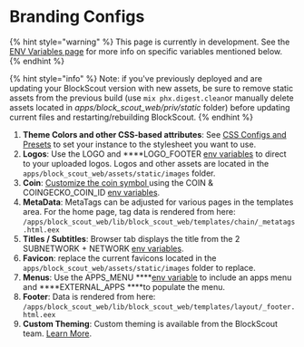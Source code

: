 # Branding Configs

{% hint style="warning" %}
This page is currently in development. See the [ENV Variables page](../information-and-settings/env-variables.md) for more info on specific variables mentioned below.
{% endhint %}

{% hint style="info" %}
Note: if you've previously deployed and are updating your BlockScout version with new assets, be sure to remove static assets from the previous build \(use `mix phx.digest.clean`or manually delete assets located in _apps/block\_scout\_web/priv/static_ folder\) before updating current files and restarting/rebuilding BlockScout. 
{% endhint %}

1. **Theme Colors and other CSS-based attributes**: See [CSS Configs and Presets](css-configuration-and-presets.md) to set your instance to the stylesheet you want to use.
2. **Logos**: Use the LOGO and ****LOGO\_FOOTER [env variables](../information-and-settings/env-variables.md) to direct to your uploaded logos. Logos and other assets are located in the `apps/block_scout_web/assets/static/images` folder.
3. **Coin**: [Customize the coin symbol ](../../for-users/faqs/how-can-i-customize-the-coin-symbol.md)using the COIN  & COINGECKO\_COIN\_ID [env variables](../information-and-settings/env-variables.md).
4. **MetaData**: MetaTags can be adjusted for various pages in the templates area. For the home page, tag data is rendered from here: `/apps/block_scout_web/lib/block_scout_web/templates/chain/_metatags.html.eex`
5. **Titles / Subtitles**: Browser tab displays the title from the 2 SUBNETWORK + NETWORK [env variables](../information-and-settings/env-variables.md).
6. **Favicon**: replace the current favicons located in the `apps/block_scout_web/assets/static/images` folder to replace.
7. **Menus**: Use the APPS\_MENU ****[env variable](../information-and-settings/env-variables.md) to include an apps menu and ****EXTERNAL\_APPS ****to populate the menu.
8. **Footer**: Data is rendered from here: `/apps/block_scout_web/lib/block_scout_web/templates/layout/_footer.html.eex`
9. **Custom Theming**: Custom theming is available from the BlockScout team. [Learn More](../../for-projects/premium-features/custom-branded-themes.md).








